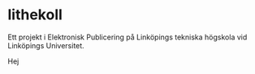 lithekoll
=========

Ett projekt i Elektronisk Publicering på Linköpings tekniska högskola vid Linköpings Universitet.

Hej

